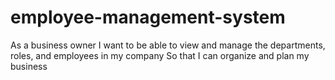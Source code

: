 # employee-management-system
As a business owner I want to be able to view and manage the departments, roles, and employees in my company So that I can organize and plan my business
